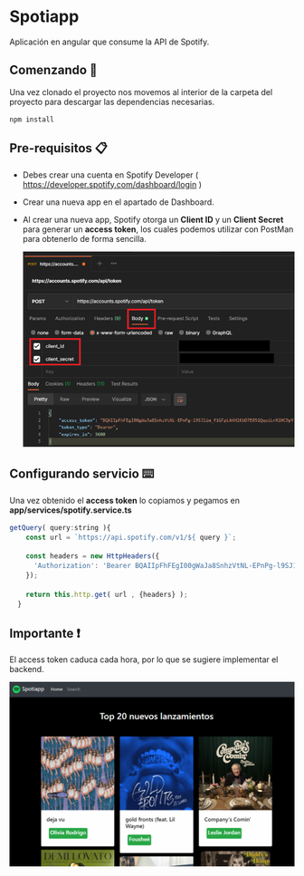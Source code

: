 # Spotiapp
Aplicación en angular que consume la API de Spotify.

## Comenzando 🚀

Una vez clonado el proyecto nos movemos al interior de la carpeta del proyecto para descargar las dependencias necesarias.
```
npm install
```

## Pre-requisitos 📋
- Debes crear una cuenta en Spotify Developer ( https://developer.spotify.com/dashboard/login )
- Crear una nueva app en el apartado de Dashboard.


- Al crear una nueva app, Spotify otorga un **Client ID** y un **Client Secret** para generar un **access token**, los cuales podemos utilizar con PostMan para obtenerlo de forma sencilla.

  ![postman](documentation\postman.png)


## Configurando servicio ⌨️ 
Una vez obtenido el **access token** lo copiamos y pegamos en **app/services/spotify.service.ts**

```javascript
getQuery( query:string ){
    const url = `https://api.spotify.com/v1/${ query }`;

    const headers = new HttpHeaders({
      'Authorization': 'Bearer BQAIIpFhFEgI00gWaJa8SnhzVtNL-EPnPg-l9SJ1im_f1GFpL44HlKbD7E051QqoiLrX1HC9pY-pEyBVxF8',
    });

    return this.http.get( url , {headers} );
  }
```

## Importante &#10071;
El access token caduca cada hora, por lo que se sugiere implementar el backend.

![screenshot](documentation\screenshot.png)